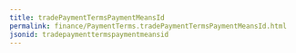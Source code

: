 ```yaml
---
title: tradePaymentTermsPaymentMeansId
permalink: finance/PaymentTerms.tradePaymentTermsPaymentMeansId.html
jsonid: tradepaymenttermspaymentmeansid
---
```

